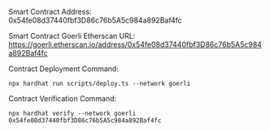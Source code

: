 Smart Contract Address: 0x54fe08d37440fbf3D86c76b5A5c984a892Baf4fc

Smart Contract Goerli Etherscan URL: https://goerli.etherscan.io/address/0x54fe08d37440fbf3D86c76b5A5c984a892Baf4fc

Contract Deployment Command:
```
npx hardhat run scripts/deploy.ts --network goerli
```

Contract Verification Command:
```
npx hardhat verify --network goerli 0x54fe08d37440fbf3D86c76b5A5c984a892Baf4fc
```
